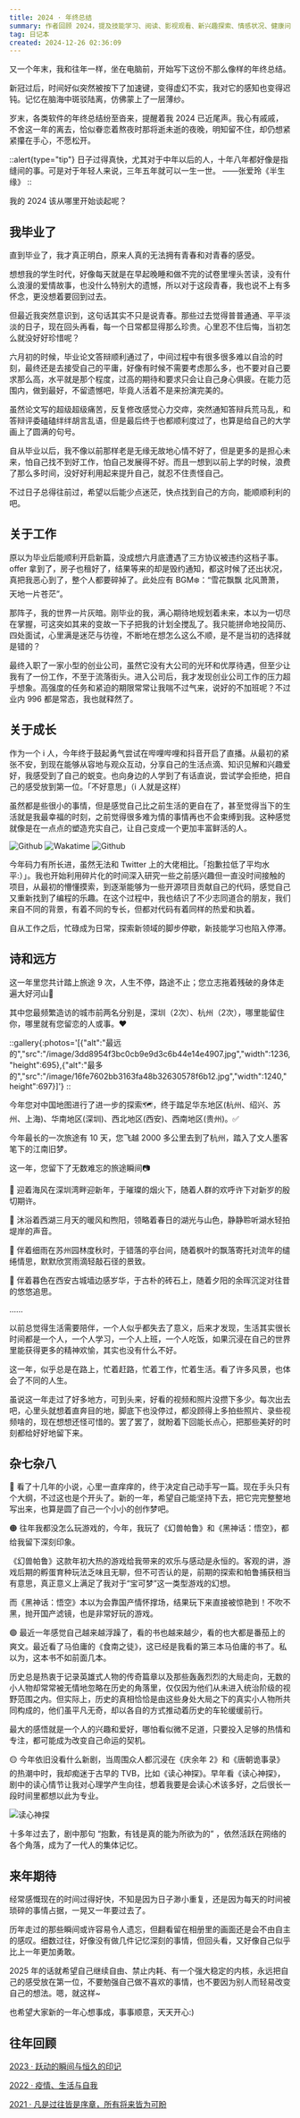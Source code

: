 ```yaml
---
title: 2024 · 年终总结
summary: 作者回顾 2024，提及技能学习、阅读、影视观看、新兴趣探索、情感状况、健康问题等，技能上学习多种技术，阅读多类书籍，影视有佳作，有画简笔画和剪视频爱好，无爱情收获，健康不佳，还对 2024 提出社交、学习等期望。
tag: 日记本
created: 2024-12-26 02:36:09
---
```


又一个年末，我和往年一样，坐在电脑前，开始写下这份不那么像样的年终总结。

新冠过后，时间好似突然被按下了加速键，变得虚幻不实，我对它的感知也变得迟钝。记忆在脑海中斑驳陆离，仿佛蒙上了一层薄纱。

岁末，各类软件的年终总结纷至沓来，提醒着我 2024 已近尾声。我心有戚戚，不舍这一年的离去，恰似眷恋着熬夜时那将逝未逝的夜晚，明知留不住，却仍想紧紧攥在手心，不愿松开。

::alert{type="tip"}
日子过得真快，尤其对于中年以后的人，十年八年都好像是指缝间的事。可是对于年轻人来说，三年五年就可以一生一世。
——张爱玲《半生缘》
::

我的 2024 该从哪里开始谈起呢？

## 我毕业了

直到毕业了，我才真正明白，原来人真的无法拥有青春和对青春的感受。

想想我的学生时代，好像每天就是在早起晚睡和做不完的试卷里埋头苦读，没有什么浪漫的爱情故事，也没什么特别大的遗憾，所以对于这段青春，我也说不上有多怀念，更没想着要回到过去。

但最近我突然意识到，这句话其实不只是说青春。那些过去觉得普普通通、平平淡淡的日子，现在回头再看，每一个日常都显得那么珍贵。心里忍不住后悔，当初怎么就没好好珍惜呢？

六月初的时候，毕业论文答辩顺利通过了，中间过程中有很多很多难以自洽的时刻，最终还是去接受自己的平庸，好像有时候不需要考虑那么多，也不要对自己要求那么高，水平就是那个程度，过高的期待和要求只会让自己身心俱疲。在能力范围内，做到最好，不留遗憾吧，毕竟人活着不是来扮演完美的。

虽然论文写的超级超级痛苦，反复修改感觉心力交瘁，突然通知答辩兵荒马乱，和答辩评委磕磕绊绊胡言乱语，但是最后终于也都顺利度过了，也算是给自己的大学画上了圆满的句号。

自从毕业以后，我不像以前那样老是无缘无故地心情不好了，但是更多的是担心未来，怕自己找不到好工作，怕自己发展得不好。而且一想到以前上学的时候，浪费了那么多时间，没好好利用起来提升自己，就忍不住责怪自己。

不过日子总得往前过，希望以后能少点迷茫，快点找到自己的方向，能顺顺利利的吧。

## 关于工作

原以为毕业后能顺利开启新篇，没成想六月底遭遇了三方协议被违约这档子事。offer 拿到了，房子也租好了，结果等来的却是毁约通知，都这时候了还出状况，真把我恶心到了，整个人都要碎掉了。此处应有 BGM❄️：“雪花飘飘 北风萧萧，天地一片苍茫”。

那阵子，我的世界一片灰暗。刚毕业的我，满心期待地规划着未来，本以为一切尽在掌握，可这突如其来的变故一下子把我的计划全搅乱了。我只能拼命地投简历、四处面试，心里满是迷茫与彷徨，不断地在想怎么这么不顺，是不是当初的选择就是错的？

最终入职了一家小型的创业公司，虽然它没有大公司的光环和优厚待遇，但至少让我有了一份工作，不至于流落街头。进入公司后，我才发现创业公司工作的压力超乎想象。高强度的任务和紧迫的期限常常让我喘不过气来，说好的不加班呢？不过业内 996 都是常态，我也就释然了。

## 关于成长

作为一个 i 人，今年终于鼓起勇气尝试在哔哩哔哩和抖音开启了直播。从最初的紧张不安，到现在能够从容地与观众互动，分享自己的生活点滴、知识见解和兴趣爱好，我感受到了自己的蜕变。也向身边的人学到了有话直说，尝试学会拒绝，把自己的感受放到第一位。「不好意思」（i 人就是这样）

虽然都是些很小的事情，但是感觉自己比之前生活的更自在了，甚至觉得当下的生活就是我最幸福的时刻，之前觉得很多难为情的事情再也不会束缚到我。这种感觉就像是在一点点的塑造充实自己，让自己变成一个更加丰富鲜活的人。

![Github](/image/26e9134b9813513121b6aa6f9d46ba37.webp)
![Wakatime](/image/db797cc50827d7023e96e2233ee7eadf.svg)
![Github](/image/82f165c7bab7149172ca2247b00f1a8f.webp)

今年码力有所长进，虽然无法和 Twitter 上的大佬相比。「抱歉拉低了平均水平:）」。我也开始利用碎片化的时间深入研究一些之前感兴趣但一直没时间接触的项目，从最初的懵懂摸索，到逐渐能够为一些开源项目贡献自己的代码，感觉自己又重新找到了编程的乐趣。在这个过程中，我也结识了不少志同道合的朋友，我们来自不同的背景，有着不同的专长，但都对代码有着同样的热爱和执着。

自从工作之后，忙碌成为日常，探索新领域的脚步停歇，新技能学习也陷入停滞。

## 诗和远方

这一年里您共计踏上旅途 9 次，人生不停，路途不止；您立志拖着残破的身体走遍大好河山🚶

其中您最频繁造访的城市前两名分别是，深圳（2次）、杭州（2次），哪里能留住你，哪里就有您留恋的人或事。❤️

::gallery{:photos='[{"alt":"最远的","src":"/image/3dd8954f3bc0cb9e9d3c6b44e14e4907.jpg","width":1236,"height":695},{"alt":"最多的","src":"/image/16fe7602bb3163fa48b32630578f6b12.jpg","width":1240,"height":697}]'}
::

今年您对中国地图进行了进一步的探索🗺️，终于踏足华东地区(杭州、绍兴、苏州、上海)、华南地区(深圳)、西北地区(西安)、西南地区(贵州)。✅

今年最长的一次旅途有 10 天，您飞越 2000 多公里去到了杭州，踏入了文人墨客笔下的江南旧梦。

这一年，您留下了无数难忘的旅途瞬间📷

🔵 迎着海风在深圳湾畔迎新年，于璀璨的烟火下，随着人群的欢呼许下对新岁的殷切期许。

🌳 沐浴着西湖三月天的暖风和煦阳，领略着春日的湖光与山色，静静聆听湖水轻拍堤岸的声音。

🎋 伴着细雨在苏州园林度秋时，于错落的亭台间，随着枫叶的飘落寄托对流年的缱绻情思，默默欣赏雨滴轻敲石径的景致。

🏯 伴着暮色在西安古城墙边感岁华，于古朴的砖石上，随着夕阳的余晖沉淀对往昔的悠悠追思。

......

以前总觉得生活需要陪伴，一个人似乎都失去了意义，后来才发现，生活其实很长时间都是一个人，一个人学习，一个人上班，一个人吃饭，如果沉浸在自己的世界里能获得更多的精神欢愉，其实也没有什么不好。

这一年，似乎总是在路上，忙着赶路，忙着工作，忙着生活。看了许多风景，也体会了不同的人生。

虽说这一年走过了好多地方，可到头来，好看的视频和照片没攒下多少。每次出去吧，心里头就想着直奔目的地，脚底下也没停过，都没顾得上多拍些照片、录些视频啥的，现在想想还怪可惜的。罢了罢了，就盼着下回能长点心，把那些美好的时刻都给好好地留下来。

## 杂七杂八

🔵 看了十几年的小说，心里一直痒痒的，终于决定自己动手写一篇。现在手头只有个大纲，不过这也是个开头了。新的一年，希望自己能坚持下去，把它完完整整地写出来，也算是圆了自己一个小小的创作梦吧。

🟠 往年我都没怎么玩游戏的，今年，我玩了《幻兽帕鲁》和《黑神话：悟空》，都给我留下深刻印象。  
  
《幻兽帕鲁》这款年初大热的游戏给我带来的欢乐与感动是永恒的。客观的讲，游戏后期的孵蛋育种玩法乏味且无聊，但不可否认的是，前期的探索和帕鲁捕获相当有意思，真正意义上满足了我对于“宝可梦”这一类型游戏的幻想。  
  
而《黑神话：悟空》本以为会靠国产情怀撑场，结果玩下来直接被惊艳到！不吹不黑，抛开国产滤镜，也是非常好玩的游戏。

🟢 最近一年感觉自己越来越浮躁了，看的书也越来越少，看的也大都是番茄上的爽文。最近看了马伯庸的《食南之徒》，这已经是我看的第三本马伯庸的书了。私以为，这本书不如前面几本。

历史总是热衷于记录英雄式人物的传奇篇章以及那些轰轰烈烈的大局走向，无数的小人物却常常被无情地忽略在历史的角落里，仅仅因为他们从未进入统治阶级的视野范围之内。但实际上，历史的真相恰恰是由这些身处大局之下的真实小人物所共同构成的，他们虽平凡无奇，却以各自的方式推动着历史的车轮缓缓前行。

最大的感悟就是一个人的兴趣和爱好，哪怕看似微不足道，只要投入足够的热情和专注，都可能成为改变自己命运的契机。

🟡 今年依旧没看什么新剧，当周围众人都沉浸在《庆余年 2》和《唐朝诡事录》的热潮中时，我却痴迷于古早的 TVB，比如《读心神探》。早年看《读心神探》，剧中的读心情节让我对心理学产生向往，想着我要是会读心术该多好，之后很长一段时间里都想以此为专业。

![读心神探](/image/55b094c4045f4b0bf5863dde76e3056d.webp)

十多年过去了，剧中那句 “抱歉，有钱是真的能为所欲为的” ，依然活跃在网络的各个角落，成为了一代人的集体记忆。

## 来年期待

经常感慨现在的时间过得好快，不知是因为日子渺小重复，还是因为每天的时间被琐碎的事情占据，一晃又一年要过去了。

历年走过的那些瞬间或许容易令人遗忘，但翻看留在相册里的画面还是会不由自主的感叹。细数过往，好像没有做几件记忆深刻的事情，但回头看，又好像自己似乎比上一年更加勇敢。

2025 年的话就希望自己继续自由、禁止内耗、有一个强大稳定的内核，永远把自己的感受放在第一位，不要勉强自己做不喜欢的事情，也不要因为别人而轻易改变自己的想法。嗯，就这样~

也希望大家新的一年心想事成，事事顺意，天天开心:)

## 往年回顾

[2023 · 跃动的瞬间与恒久的印记](https://hsinyau.com/posts/2023-year-end-summary)

[2022 · 疫情、生活与自我](https://hsinyau.com/posts/2022-year-end-summary)

[2021 · 凡是过往皆是序章，所有将来皆为可盼](https://hsinyau.com/posts/2021-year-end-summary)

